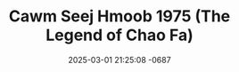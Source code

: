 ---
layout: movie-video-data
date: 2025-03-01 21:25:08 -0687
categories: movie

# Site Attributes
title: "Cawm Seej Hmoob 1975 (The Legend of Chao Fa)"
permalink: "/movie/Cawm_Seej_Hmoob_1975_(The_Legend_of_Chao_Fa)"

# Movie Attributes
synopsis: "Vaj Tuam Thawj played by Tshaj Hawj was one of such legendary figure. He was born in Xaiyaburi Province of the Nothern Laos. His birth given name was Vang Ze but because of his bravery and fearlessness by rescuing many of his villagers from Communist Pathet Laos Government during the end of the Secret War. His villagers often referred to him as Vaj Tuam Thawj (The Rebirth of The King). With such high hope from his people, Vaj Tuam Thawj continued to fought heroically to protect his people and their territory with hope to retain freedom and independence from the Communist Pathet Laos Government. However, all hell broke loose when Vaj Tuam Thawj's father was taken by the Communist Pathet Laos Goverment because of his former tie with the CIA Special Guerrilla Unit (the 'SGU'), a Secret Army bankroll by the US Central Intelligence Agency (the 'CIA') during the Vietnam War to fight on their proxy war inside Laos. Vaj Tuam Thawj was on his last mission to search for his father's whereabout and later met Paj Nyiag played by Xaim Yaj, a daughter of a Communist Pathet Laos Colonel and a spy sent by the Communist Pathet Laos Government. It's a critical time for both Vaj Tuam Hawj and Paj Nyiag to honor their duty because the fire on their eyes just started burning and inside their heart said otherwise about their future. Now, its Vaj Tuam."
producer: "Jimmy Vanlee"
director: "Paul Hu Van"
writer: "Sutharat Chanmavongsee"
video_link: ""
genre: "Historical Action"
year: "2010"
release_type: "DVD"
storage: "Center for Hmong Studies"
thumbnail: "/assets/images/movie_thumbnails/Cawm Seej Hmoob 1975.jpeg"
publishing_company: "Modern Jungle Art Studio"

# Sequels + Parts
base_movie: ""
total_parts: 0
sequel: ""

# Movie Cast
cast:
- name: "Txhaj Hawj"
- name: "Xaim Yaj"
- name: "Kiab Toom Ham"
- name: "Paj Huab Xyooj"
- name: "Lug Xyooj"
- name: "Yim Leej Lis"
- name: "Has Vaj"
- name: "Yeeb Pov Xyooj"
- name: "Ci Hawj"
- name: "Vam Thoj"
---